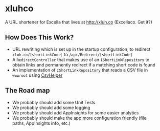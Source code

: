 # xluhco

A URL shortener for Excella that lives at http://xluh.co (Excellaco. Get it?)

## How Does This Work?

* URL rewriting which is set up in the startup configuration, to redirect `xluh.co/[shortLinkCode]` to `/api/Redirect/[shortLinkCode]`
* A `RedirectController` that makes use of an `IShortLinkRepository` to obtain links and permanently redirect if a matching short code is found
* An implementation of `IShortLinkRepository` that reads a CSV file in `wwwroot` using [CsvHelper](https://joshclose.github.io/CsvHelper/)

## The Road map

* We probably should add some Unit Tests
* We probably should add some logging
* We probably should add AppInsights for some easier analytics
* We probably should make the app more configuration friendly (file paths, AppInsights info, etc.)